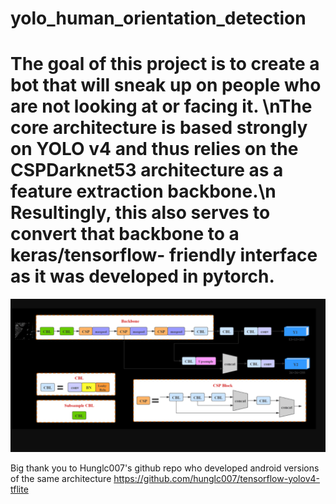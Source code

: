 # yolo_human_orientation_detection

# The goal of this project is to create a bot that will sneak up on people who are not looking at or facing it. \nThe core architecture is based strongly on YOLO v4 and thus relies on the CSPDarknet53 architecture as a feature extraction backbone.\n Resultingly, this also serves to convert that backbone to a keras/tensorflow- friendly interface as it was developed in pytorch.


![yolov4 architecture](img/tiny_yolov4_architecture.png)

Big thank you to Hunglc007's github repo who developed android versions of the same architecture
https://github.com/hunglc007/tensorflow-yolov4-tflite

